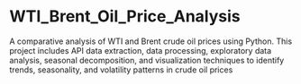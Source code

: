 # WTI_Brent_Oil_Price_Analysis
A comparative analysis of WTI and Brent crude oil prices using Python. This project includes API data extraction, data processing, exploratory data analysis, seasonal decomposition, and visualization techniques to identify trends, seasonality, and volatility patterns in crude oil prices

